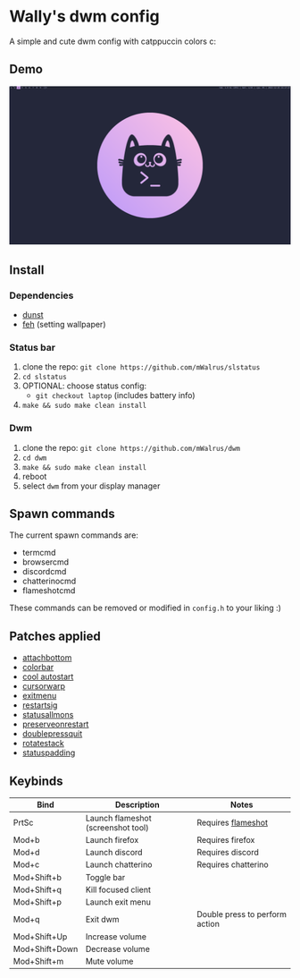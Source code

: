 # Wally's dwm config
A simple and cute dwm config with catppuccin colors c:

## Demo
![demo](./demo/screenshot.png)

## Install

### Dependencies
- [dunst](https://github.com/dunst-project/dunst)
- [feh](https://github.com/derf/feh) (setting wallpaper)

### Status bar
1. clone the repo: `git clone https://github.com/mWalrus/slstatus`
2. `cd slstatus`
3. OPTIONAL: choose status config:
    - `git checkout laptop` (includes battery info)
3. `make && sudo make clean install`

### Dwm
1. clone the repo: `git clone https://github.com/mWalrus/dwm`
2. `cd dwm`
3. `make && sudo make clean install`
4. reboot
5. select `dwm` from your display manager

## Spawn commands
The current spawn commands are:
- termcmd
- browsercmd
- discordcmd
- chatterinocmd
- flameshotcmd

These commands can be removed or modified in `config.h` to your liking :)

## Patches applied
- [attachbottom](https://dwm.suckless.org/patches/attachbottom/)
- [colorbar](https://dwm.suckless.org/patches/colorbar/)
- [cool autostart](https://dwm.suckless.org/patches/cool_autostart/)
- [cursorwarp](https://dwm.suckless.org/patches/cursorwarp/)
- [exitmenu](https://dwm.suckless.org/patches/exitmenu/)
- [restartsig](https://dwm.suckless.org/patches/restartsig/)
- [statusallmons](https://dwm.suckless.org/patches/statusallmons/)
- [preserveonrestart](https://dwm.suckless.org/patches/preserveonrestart/)
- [doublepressquit](https://dwm.suckless.org/patches/doublepressquit/)
- [rotatestack](https://dwm.suckless.org/patches/rotatestack/)
- [statuspadding](https://dwm.suckless.org/patches/statuspadding/)

## Keybinds
|Bind|Description|Notes|
|-|-|-|
|PrtSc|Launch flameshot (screenshot tool)|Requires [flameshot](https://github.com/flameshot-org/flameshot)|
|Mod+b|Launch firefox|Requires firefox|
|Mod+d|Launch discord|Requires discord|
|Mod+c|Launch chatterino|Requires chatterino|
|Mod+Shift+b|Toggle bar||
|Mod+Shift+q|Kill focused client||
|Mod+Shift+p|Launch exit menu||
|Mod+q|Exit dwm|Double press to perform action|
|Mod+Shift+Up|Increase volume||
|Mod+Shift+Down|Decrease volume||
|Mod+Shift+m|Mute volume||
